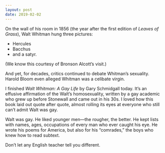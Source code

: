 ```yaml
---
layout: post
date: 2019-02-02
---
```


On the wall of his room in 1856 (the year after the first edition of *Leaves of Grass*), Walt Whitman hung three pictures: 

- Hercules  
- Bacchus  
- and a satyr.  

(We know this courtesy of Bronson Alcott’s visit.)

And yet, for decades, critics continued to debate Whitman’s sexuality. Harold Bloom even alleged Whitman was a celibate virgin.

I finished *Walt Whitman: A Gay Life* by Gary Schmidgall today. It’s an effusive affirmation of the Walt’s homosexuality, written by a gay academic who grew up before Stonewall and came out in his 30s. I loved how this book laid out quote after quote, almost rolling its eyes at everyone who still can’t admit Walt was gay. 

Walt was gay. He liked younger men—the rougher, the better. He kept lists with names, ages, occupations of every man who ever caught his eye. He wrote his poems for America, but also for his “comrades,” the boys who knew how to read subtext. 

Don’t let any English teacher tell you different. 
